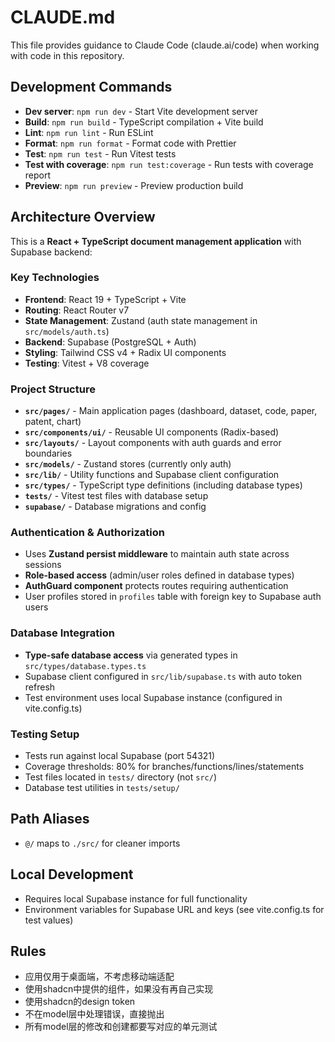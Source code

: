 # CLAUDE.md

This file provides guidance to Claude Code (claude.ai/code) when working with code in this repository.

## Development Commands

- **Dev server**: `npm run dev` - Start Vite development server
- **Build**: `npm run build` - TypeScript compilation + Vite build
- **Lint**: `npm run lint` - Run ESLint
- **Format**: `npm run format` - Format code with Prettier
- **Test**: `npm run test` - Run Vitest tests
- **Test with coverage**: `npm run test:coverage` - Run tests with coverage report
- **Preview**: `npm run preview` - Preview production build

## Architecture Overview

This is a **React + TypeScript document management application** with Supabase backend:

### Key Technologies

- **Frontend**: React 19 + TypeScript + Vite
- **Routing**: React Router v7
- **State Management**: Zustand (auth state management in `src/models/auth.ts`)
- **Backend**: Supabase (PostgreSQL + Auth)
- **Styling**: Tailwind CSS v4 + Radix UI components
- **Testing**: Vitest + V8 coverage

### Project Structure

- **`src/pages/`** - Main application pages (dashboard, dataset, code, paper, patent, chart)
- **`src/components/ui/`** - Reusable UI components (Radix-based)
- **`src/layouts/`** - Layout components with auth guards and error boundaries
- **`src/models/`** - Zustand stores (currently only auth)
- **`src/lib/`** - Utility functions and Supabase client configuration
- **`src/types/`** - TypeScript type definitions (including database types)
- **`tests/`** - Vitest test files with database setup
- **`supabase/`** - Database migrations and config

### Authentication & Authorization

- Uses **Zustand persist middleware** to maintain auth state across sessions
- **Role-based access** (admin/user roles defined in database types)
- **AuthGuard component** protects routes requiring authentication
- User profiles stored in `profiles` table with foreign key to Supabase auth users

### Database Integration

- **Type-safe database access** via generated types in `src/types/database.types.ts`
- Supabase client configured in `src/lib/supabase.ts` with auto token refresh
- Test environment uses local Supabase instance (configured in vite.config.ts)

### Testing Setup

- Tests run against local Supabase (port 54321)
- Coverage thresholds: 80% for branches/functions/lines/statements
- Test files located in `tests/` directory (not `src/`)
- Database test utilities in `tests/setup/`

## Path Aliases

- `@/` maps to `./src/` for cleaner imports

## Local Development

- Requires local Supabase instance for full functionality
- Environment variables for Supabase URL and keys (see vite.config.ts for test values)

## Rules

- 应用仅用于桌面端，不考虑移动端适配
- 使用shadcn中提供的组件，如果没有再自己实现
- 使用shadcn的design token
- 不在model层中处理错误，直接抛出
- 所有model层的修改和创建都要写对应的单元测试
